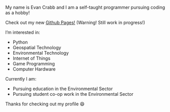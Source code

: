 My name is Evan Crabb and I am a self-taught programmer pursuing coding as a hobby!

Check out my new [Github Pages!](https://www.evancrabb.dev) (Warning! Still work in progress!)

I’m interested in:
- Python
- Geospatial Technology
- Environmental Technology
- Internet of Things
- Game Programming
- Computer Hardware

Currently I am:
- Pursuing education in the Environmental Sector
- Pursuing student co-op work in the Environmental Sector

Thanks for checking out my profile 😄 
